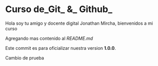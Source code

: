 # Curso de_Git_ &_ Github_

Hola soy tu amigo y docente digital Jonathan Mircha, bienvenidos a mi curso

Agregando mas contenido al _README.md_ 

Este commit es para oficializar nuestra version **1.0.0**.
 

Cambio de prueba  